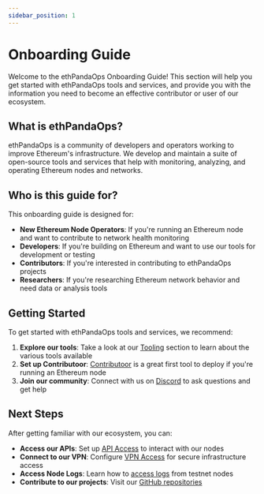 ```yaml
---
sidebar_position: 1
---
```


# Onboarding Guide

Welcome to the ethPandaOps Onboarding Guide! This section will help you get started with ethPandaOps tools and services, and provide you with the information you need to become an effective contributor or user of our ecosystem.

## What is ethPandaOps?

ethPandaOps is a community of developers and operators working to improve Ethereum's infrastructure. We develop and maintain a suite of open-source tools and services that help with monitoring, analyzing, and operating Ethereum nodes and networks.

## Who is this guide for?

This onboarding guide is designed for:

- **New Ethereum Node Operators**: If you're running an Ethereum node and want to contribute to network health monitoring
- **Developers**: If you're building on Ethereum and want to use our tools for development or testing
- **Contributors**: If you're interested in contributing to ethPandaOps projects
- **Researchers**: If you're researching Ethereum network behavior and need data or analysis tools

## Getting Started

To get started with ethPandaOps tools and services, we recommend:

1. **Explore our tools**: Take a look at our [Tooling](/docs/tooling/intro) section to learn about the various tools available
2. **Set up Contributoor**: [Contributoor](/docs/tooling/contributoor) is a great first tool to deploy if you're running an Ethereum node
3. **Join our community**: Connect with us on [Discord](https://discord.gg/ethereum) to ask questions and get help

## Next Steps

After getting familiar with our ecosystem, you can:

- **Access our APIs**: Set up [API Access](/docs/onboarding/api) to interact with our nodes
- **Connect to our VPN**: Configure [VPN Access](/docs/onboarding/vpn) for secure infrastructure access
- **Access Node Logs**: Learn how to [access logs](/docs/onboarding/logs) from testnet nodes
- **Contribute to our projects**: Visit our [GitHub repositories](https://github.com/ethpandaops) 